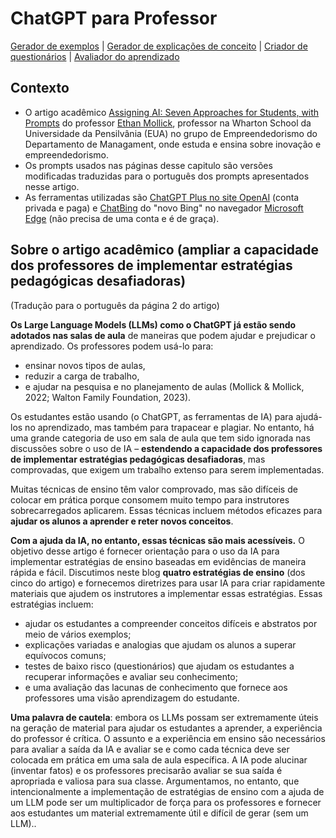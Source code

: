 # ChatGPT para Professor

[Gerador de exemplos](estrategia1.md) | [Gerador de explicações de conceito](estrategia2.md) | [Criador de questionários](estrategia3.md) | [Avaliador do aprendizado](estrategia4.md)

## Contexto

- O artigo acadêmico [Assigning AI: Seven Approaches for Students, with Prompts](https://papers.ssrn.com/sol3/papers.cfm?abstract_id=4391243) do professor [Ethan Mollick](https://www.linkedin.com/in/emollick/), professor na Wharton School da Universidade da Pensilvânia (EUA) no grupo de Empreendedorismo do Departamento de Managament, onde estuda e ensina sobre inovação e empreendedorismo.
- Os prompts usados ​​nas páginas desse capitulo são versões modificadas traduzidas para o português dos prompts apresentados nesse artigo.
- As ferramentas utilizadas são [ChatGPT Plus no site OpenAI](https://chat.openai.com/) (conta privada e paga) e [ChatBing](https://www.bing.com/search?q=Bing+AI&showconv=1&FORM=hpcodx) do "novo Bing" no navegador [Microsoft Edge](https://www.microsoft.com/pt-br/edge/) (não precisa de uma conta e é de graça).

## Sobre o artigo acadêmico (ampliar a capacidade dos professores de implementar estratégias pedagógicas desafiadoras)

(Tradução para o português da página 2 do artigo)

**Os Large Language Models (LLMs) como o ChatGPT já estão sendo adotados nas salas de aula** de maneiras que podem ajudar e prejudicar o aprendizado. Os professores podem usá-lo para:
- ensinar novos tipos de aulas, 
- reduzir a carga de trabalho,
- e ajudar na pesquisa e no planejamento de aulas (Mollick & Mollick, 2022; Walton Family Foundation, 2023). 

Os estudantes estão usando (o ChatGPT, as ferramentas de IA) para ajudá-los no aprendizado, mas também para trapacear e plagiar. No entanto, há uma grande categoria de uso em sala de aula que tem sido ignorada nas discussões sobre o uso de IA – **estendendo a capacidade dos professores de implementar estratégias pedagógicas desafiadoras**, mas comprovadas, que exigem um trabalho extenso para serem implementadas.

Muitas técnicas de ensino têm valor comprovado, mas são difíceis de colocar em prática porque consomem muito tempo para instrutores sobrecarregados aplicarem. Essas técnicas incluem métodos eficazes para **ajudar os alunos a aprender e reter novos conceitos**. 

**Com a ajuda da IA, no entanto, essas técnicas são mais acessíveis.** O objetivo desse artigo é fornecer orientação para o uso da IA para implementar estratégias de ensino baseadas em evidências de maneira rápida e fácil. Discutimos neste blog **quatro estratégias de ensino** (dos cinco do artigo) e fornecemos diretrizes para usar IA para criar rapidamente materiais que ajudem os instrutores a implementar essas estratégias. Essas estratégias incluem: 
- ajudar os estudantes a compreender conceitos difíceis e abstratos por meio de vários exemplos; 
- explicações variadas e analogias que ajudam os alunos a superar equívocos comuns; 
- testes de baixo risco (questionários) que ajudam os estudantes a recuperar informações e avaliar seu conhecimento; 
- e uma avaliação das lacunas de conhecimento que fornece aos professores uma visão aprendizagem do estudante.

**Uma palavra de cautela**: embora os LLMs possam ser extremamente úteis na geração de material para ajudar os estudantes a aprender, a experiência do professor é crítica. O assunto e a experiência em ensino são necessários para avaliar a saída da IA e avaliar se e como cada técnica deve ser colocada em prática em uma sala de aula específica. A IA pode alucinar (inventar fatos) e os professores precisarão avaliar se sua saída é apropriada e valiosa para sua classe. Argumentamos, no entanto, que intencionalmente a implementação de estratégias de ensino com a ajuda de um LLM pode ser um multiplicador de força para os professores e fornecer aos estudantes um material extremamente útil e difícil de gerar (sem um LLM).. 
